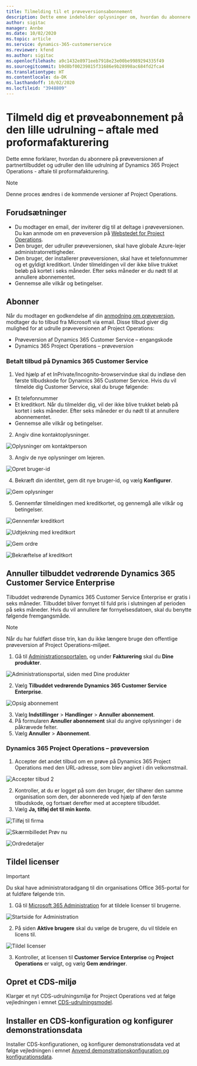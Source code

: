 ```yaml
---
title: Tilmelding til et prøveversionsabonnement
description: Dette emne indeholder oplysninger om, hvordan du abonnere på og udruller den lille udrulning af Project Operations - aftale til proformafakturering.
author: sigitac
manager: Annbe
ms.date: 10/02/2020
ms.topic: article
ms.service: dynamics-365-customerservice
ms.reviewer: kfend
ms.author: sigitac
ms.openlocfilehash: a9c1432e8971eeb7918e23e00be9989294335f49
ms.sourcegitcommit: b9d8bf00239815f31686e9b28998ac684fd2fca4
ms.translationtype: HT
ms.contentlocale: da-DK
ms.lasthandoff: 10/02/2020
ms.locfileid: "3948809"
---
```

# <a name="sign-up-for-a-preview-subscription-for-lite-deployment--deal-to-proforma-invoicing"></a>Tilmeld dig et prøveabonnement på den lille udrulning – aftale med proformafakturering

Dette emne forklarer, hvordan du abonnere på prøveversionen af partnertilbuddet og udruller den lille udrulning af Dynamics 365 Project Operations - aftale til proformafakturering.

> [!NOTE]
> Denne proces ændres i de kommende versioner af Project Operations.

## <a name="prerequisites"></a>Forudsætninger

- Du modtager en email, der inviterer dig til at deltage i prøveversionen. Du kan anmode om en prøveversion på [Webstedet for Project Operations](https://dynamics.microsoft.com/en-us/project-operations/overview/).
- Den bruger, der udruller prøveversionen, skal have globale Azure-lejer administratorrettigheder.
- Den bruger, der installerer prøveversionen, skal have et telefonnummer og et gyldigt kreditkort. Under tilmeldingen vil der ikke blive trukket beløb på kortet i seks måneder. Efter seks måneder er du nødt til at annullere abonnementet. 
- Gennemse alle vilkår og betingelser.

## <a name="subscribe"></a>Abonner

Når du modtager en godkendelse af din [anmodning om prøveversion](https://forms.office.com/FormsPro/Pages/ResponsePage.aspx?id=v4j5cvGGr0GRqy180BHbR56j8lZs0FdAvwT75_WNFyxUMkRDV1NYQU5TNjE2VjhKOVBUNVg2R0s1NC4u), modtager du to tilbud fra Microsoft via email. Disse tilbud giver dig mulighed for at udrulle prøveversionen af Project Operations:

- Prøveversion af Dynamics 365 Customer Service – engangskode
- Dynamics 365 Project Operations – prøveversion

### <a name="dynamics-365-customer-service-paid-offer"></a>Betalt tilbud på Dynamics 365 Customer Service

1. Ved hjælp af et InPrivate/Incognito-browservindue skal du indløse den første tilbudskode for Dynamics 365 Customer Service. Hvis du vil tilmelde dig Customer Service, skal du bruge følgende:

- Et telefonnummer
- Et kreditkort. Når du tilmelder dig, vil der ikke blive trukket beløb på kortet i seks måneder. Efter seks måneder er du nødt til at annullere abonnementet.
- Gennemse alle vilkår og betingelser.

2. Angiv dine kontaktoplysninger.

![Oplysninger om kontaktperson](./media/1ContactInformation.png)

3. Angiv de nye oplysninger om lejeren.

![Opret bruger-id](./media/2CreateUserID.png)

4. Bekræft din identitet, gem dit nye bruger-id, og vælg **Konfigurer**.

![Gem oplysninger](./media/3SaveInfo.png)

5. Gennemfør tilmeldingen med kreditkortet, og gennemgå alle vilkår og betingelser. 

![Gennemfør kreditkort](./media/4CompleteCreditCard.png)

![Udtjekning med kreditkort](./media/5CreditCardCheckout.png)

![Gem ordre](./media/6SaveOrder.png)

![Bekræftelse af kreditkort](./media/7Confirmation.png)

## <a name="cancel-the-dynamics-365-customer-service-enterprise-offer"></a>Annuller tilbuddet vedrørende Dynamics 365 Customer Service Enterprise

Tilbuddet vedrørende Dynamics 365 Customer Service Enterprise er gratis i seks måneder. Tilbuddet bliver fornyet til fuld pris i slutningen af perioden på seks måneder. Hvis du vil annullere før fornyelsesdatoen, skal du benytte følgende fremgangsmåde. 

> [!NOTE]
> Når du har fuldført disse trin, kan du ikke længere bruge den offentlige prøveversion af Project Operations-miljøet.

1. Gå til [Administrationsportalen](https://admin.microsoft.com/), og under **Fakturering** skal du **Dine produkter**.

![Administrationsportal, siden med Dine produkter](./media/8AdminPortal.png)

2. Vælg **Tilbuddet vedrørende Dynamics 365 Customer Service Enterprise**.

![Opsig abonnement](./media/9CancelSubscription.png)

3. Vælg **Indstillinger** > **Handlinger** > **Annuller abonnement**.
4. På formularen **Annuller abonnement** skal du angive oplysninger i de påkrævede felter.
5. Vælg **Annuller** > **Abonnement**.

### <a name="dynamics-365-project-operations--preview-trial"></a>Dynamics 365 Project Operations – prøveversion

1. Accepter det andet tilbud om en prøve på Dynamics 365 Project Operations med den URL-adresse, som blev angivet i din velkomstmail.

![Accepter tilbud 2](./media/10RedeemOffer2.png)

2. Kontroller, at du er logget på som den bruger, der tilhører den samme organisation som den, der abonnerede ved hjælp af den første tilbudskode, og fortsæt derefter med at acceptere tilbuddet. 
3. Vælg **Ja, tilføj det til min konto**.

![Tilføj til firma](./media/11AddToAccount.png)

![Skærmbilledet Prøv nu](./media/12TryNow.png)

![Ordredetaljer](./media/13Confirmation.png)

## <a name="assign-licenses"></a>Tildel licenser

> [!IMPORTANT]
> Du skal have administratoradgang til din organisations Office 365-portal for at fuldføre følgende trin.

1. Gå til [Microsoft 365 Administration](https://portal.office.com/) for at tildele licenser til brugerne.

![Startside for Administration](./media/14AdminPortal.png)

2. På siden **Aktive brugere** skal du vælge de brugere, du vil tildele en licens til.

![Tildel licenser](./media/15AssignLicenses.png)

3. Kontroller, at licensen til **Customer Service Enterprise** og **Project Operations** er valgt, og vælg **Gem ændringer**.

## <a name="create-a-new-cds-environment"></a>Opret et CDS-miljø

Klargør et nyt CDS-udrulningsmiljø for Project Operations ved at følge vejledningen i emnet [CDS-udrulningsmodel](lite-deployment.md).

## <a name="install-a-cds-configuration-and-setup-demo-data"></a>Installer en CDS-konfiguration og konfigurer demonstrationsdata

Installer CDS-konfigurationen, og konfigurer demonstrationsdata ved at følge vejledningen i emnet [Anvend demonstrationskonfiguration og konfigurationsdata](lite-apply-demo-setup-config-data.md).
